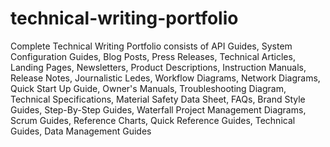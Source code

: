 # technical-writing-portfolio 
Complete Technical Writing Portfolio consists of API Guides, System Configuration Guides, Blog Posts, Press Releases, Technical Articles, Landing Pages, Newsletters, Product Descriptions, Instruction Manuals, Release Notes, Journalistic Ledes, Workflow Diagrams, Network Diagrams, Quick Start Up Guide, Owner's Manuals, Troubleshooting Diagram, Technical Specifications, Material Safety Data Sheet, FAQs, Brand Style Guides, Step-By-Step Guides, Waterfall Project Management Diagrams, Scrum Guides, Reference Charts, Quick Reference Guides, Technical Guides, Data Management Guides
